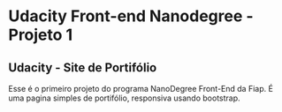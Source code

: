 # Udacity Front-end Nanodegree - Projeto 1
## Udacity - Site de Portifólio

Esse é o primeiro projeto do programa NanoDegree Front-End da Fiap. É uma pagina simples de portifólio, responsiva usando bootstrap.


